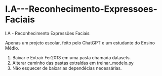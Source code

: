 # I.A---Reconhecimento-Expressoes-Faciais
I.A - Reconhecimento Expressões Faciais

Apenas um projeto escolar, feito pelo ChatGPT e um estudante do Ensino Médio.

1. Baixar e Extrair Fer2013 em uma pasta chamada datasets.
2. Alterar caminho das pastas extraídas em treinar_modelo.py
3. Não esquecer de baixar as dependêcias necessárias.
